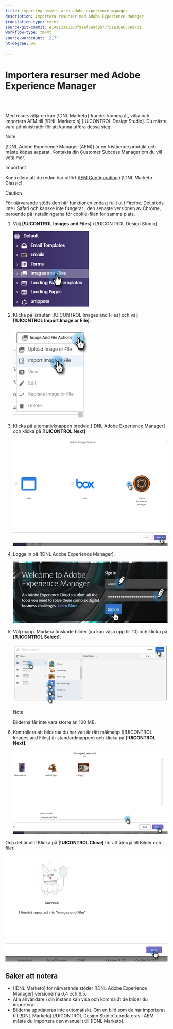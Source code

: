 ```yaml
---
title: importing-assets-with-adobe-experience-manager
description: Importera resurser med Adobe Experience Manager
translation-type: tm+mt
source-git-commit: e149133a5383faaef5e9c9b7775ae36e633ed7b1
workflow-type: tm+mt
source-wordcount: '217'
ht-degree: 0%

---
```



# Importera resurser med Adobe Experience Manager

<br> 

Med resursväljaren kan [!DNL Marketo]-kunder komma åt, välja och importera AEM till [!DNL Marketo's] [!UICONTROL Design Studio]. Du måste vara administratör för att kunna utföra dessa steg.

>[!NOTE]
>[!DNL Adobe Experience Manager (AEM)] är en fristående produkt och måste köpas separat. Kontakta din Customer Success Manager om du vill veta mer.

>[!IMPORTANT]
>Kontrollera att du redan har utfört [AEM Configuration](https://docs.marketo.com/x/FwPLAQ) i [!DNL Marketo Classic].

>[!CAUTION]
>
>För närvarande stöds den här funktionen endast fullt ut i Firefox. Det stöds inte i Safari och kanske inte fungerar i den senaste versionen av Chrome, beroende på inställningarna för cookie-filen för samma plats.

1. Välj **[!UICONTROL Images and Files]** i [!UICONTROL Design Studio].

   ![Bild ett](/help/sky/assets/design-studio/importing-assets-with-adobe-experience-manager/importing-assets-with-adobe-experience-manager-1.png)

1. Klicka på listrutan [!UICONTROL Images and Files] och välj **[!UICONTROL Import Image or File]**.

   ![Bild två](/help/sky/assets/design-studio/importing-assets-with-adobe-experience-manager/importing-assets-with-adobe-experience-manager-2.png)

1. Klicka på alternativknappen bredvid [!DNL Adobe Experience Manager] och klicka på **[!UICONTROL Next]**.

   ![Bild tre](/help/sky/assets/design-studio/importing-assets-with-adobe-experience-manager/importing-assets-with-adobe-experience-manager-3.png)

1. Logga in på [!DNL Adobe Experience Manager].

   ![Bild fyra](/help/sky/assets/design-studio/importing-assets-with-adobe-experience-manager/importing-assets-with-adobe-experience-manager-4.png)

1. Välj mapp. Markera önskade bilder (du kan välja upp till 10) och klicka på **[!UICONTROL Select]**.

   ![Bild fem](/help/sky/assets/design-studio/importing-assets-with-adobe-experience-manager/importing-assets-with-adobe-experience-manager-5.png)

   >[!NOTE]
   >
   >Bilderna får inte vara större än 100 MB.

1. Kontrollera att bilderna du har valt är rätt målmapp ([!UICONTROL Images and Files] är standardmappen) och klicka på **[!UICONTROL Next]**.

   ![Bild sex](/help/sky/assets/design-studio/importing-assets-with-adobe-experience-manager/importing-assets-with-adobe-experience-manager-6.png)

Och det är allt! Klicka på **[!UICONTROL Close]** för att återgå till Bilder och filer.

![Bild sju](/help/sky/assets/design-studio/importing-assets-with-adobe-experience-manager/importing-assets-with-adobe-experience-manager-7.png)

## Saker att notera

* [!DNL Marketo] för närvarande stöder  [!DNL Adobe Experience Manager] versionerna 6.4 och 6.5.
* Alla användare i din instans kan visa och komma åt de bilder du importerar.
* Bilderna uppdateras inte automatiskt. Om en bild som du har importerat till [!DNL Marketo] [!UICONTROL Design Studio] uppdateras i AEM måste du importera den manuellt till [!DNL Marketo].
